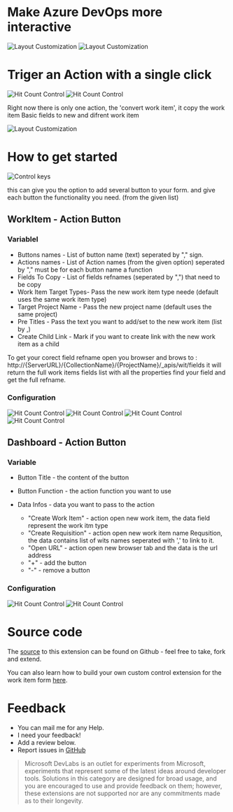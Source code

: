 # Make Azure DevOps more interactive

![Layout Customization](img/Form.png)
![Layout Customization](img/A1.png)

# Triger an Action with a single click

![Hit Count Control](img/Screenshot_5.png)
![Hit Count Control](img/A3.png)

Right now there is only one action, the 'convert work item', it copy the work item Basic fields to new and difrent work item

![Layout Customization](img/ResponMessage.png)

# How to get started

![Control keys](img/logo.png)

this can give you the option to add several button to your form.
and give each button the functionality you need. (from the given list)

## WorkItem - Action Button 

### Variablel
* Buttons names         - List of button name (text) seperated by "," sign.
* Actions names         - List of Action names (from the given option) seperated by "," must be for each button name a function
* Fields To Copy        - List of fields refnames (seperated by ",") that need to be copy
* Work Item Target Types- Pass the new work item type neede (default uses the same work item type)
* Target Project Name   - Pass the new project name (default uses the same project)
* Pre Titles            - Pass the text you want to add/set to the new work item (list by ,)
* Create Child Link     - Mark if you want to create link with the new work item as a child

To get your corect field refname open you browser and brows to : http://{ServerURL}/{CollectionName}/{ProjectName}/_apis/wit/fields
it will return the full work items fields list with all the properties
find your field and get the full refname.
### Configuration

![Hit Count Control](img/Screenshot_1.png)
![Hit Count Control](img/Screenshot_2.png)
![Hit Count Control](img/Screenshot_3.png)
![Hit Count Control](img/Screenshot_4.png)

## Dashboard - Action Button

### Variable

* Button Title    - the content of the button
* Button Function - the action function you want to use
* Data Infos      - data you want to pass to the action

	- "Create Work Item" 	- action open new work item, the data field represent the work itm type
	- "Create Requisition" 	- action open new work item name Requsition, the data contains list of wits names seperated with ',' to link to it.
	- "Open URL"			- action open new browser tab and the data is the url address
	- "+"                   - add the button
	- "-"					- remove a button
### Configuration

![Hit Count Control](img/A2.png)
![Hit Count Control](img/A4.png) 

# Source code 

The [source](https://github.com/avih75/Action_Button_Control.git) 
to this extension can be found on Github - feel free to take, fork and extend. 

You can also learn how to build your own custom control extension for the work item form [here](https://www.visualstudio.com/en-us/docs/integrate/extensions/develop/custom-control). 

# Feedback 

* You can mail me for any Help.
* I need your feedback! 
* Add a review below.
* Report issues in [GitHub](https://github.com/avih75/Action_Button_Control.git) 

> Microsoft DevLabs is an outlet for experiments from Microsoft, experiments that represent some of the latest ideas around developer tools. Solutions in this category are designed for broad usage, and you are encouraged to use and provide feedback on them; however, these extensions are not supported nor are any commitments made as to their longevity.
